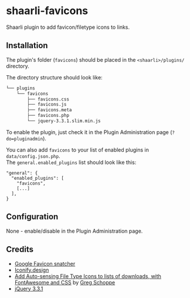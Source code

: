 # shaarli-favicons
Shaarli plugin to add favicon/filetype icons to links.

## Installation
The plugin's folder (`favicons`) should be placed in the `<shaarli>/plugins/` directory.

The directory structure should look like:

```bash 
└── plugins
    └── favicons
        ├── favicons.css
        ├── favicons.js
        ├── favicons.meta
        ├── favicons.php
        └── jquery-3.3.1.slim.min.js
```

To enable the plugin, just check it in the Plugin Administration page (`?do=pluginadmin`).

You can also add `favicons` to your list of enabled plugins in `data/config.json.php`.\
The `general.enabled_plugins` list should look like this:

```
"general": {
  "enabled_plugins": [
    "favicons",
    [...]
  ],
}
```

## Configuration
None - enable/disable in the Plugin Administration page.

## Credits
- [Google Favicon snatcher](https://www.google.com/s2/favicons?domain=www.google.com)
- [Iconify.design](https://iconify.design/)
- [Add Auto-sensing File Type Icons to lists of downloads, with FontAwesome and CSS](https://gschoppe.com/uncategorized/add-auto-sensing-file-type-icons-to-lists-of-downloads-with-fontawesome-and-css/) by [Greg Schoppe](http://gschoppe.com)
-  [ jQuery 3.3.1](https://code.jquery.com/jquery-3.3.1.slim.min.js)
